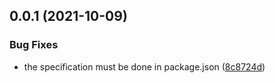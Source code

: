 ## 0.0.1 (2021-10-09)


### Bug Fixes

* the specification must be done in package.json ([8c8724d](https://github.com/matteodisabatino/express-prometheus-middleware/commit/8c8724d33c8a67be31923910ab69126352027cc0))


